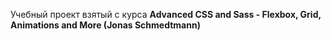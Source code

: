 Учебный проект взятый с курса <b>Advanced CSS and Sass - Flexbox, Grid, Animations and More (Jonas Schmedtmann)</b>